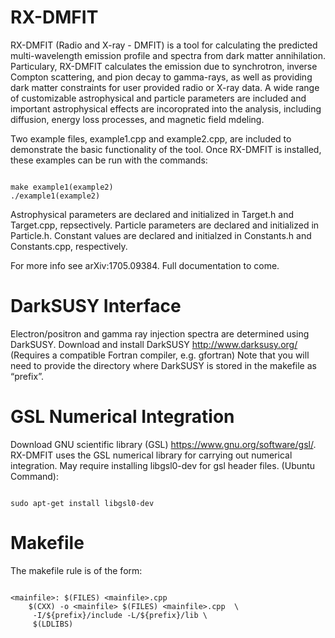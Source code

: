 # RX-DMFIT
RX-DMFIT (Radio and X-ray - DMFIT) is a tool for calculating the predicted multi-wavelength emission profile and spectra from dark matter annihilation. Particulary, RX-DMFIT calculates the emission due to synchrotron, inverse Compton scattering, and pion decay to gamma-rays, as well as providing dark matter constraints for user provided radio or X-ray data. A wide range of customizable astrophysical and particle parameters are included and important astrophysical effects are incoroprated into the analysis, including diffusion, energy loss processes, and magnetic field mdeling. 

Two example files, example1.cpp and example2.cpp, are included to demonstrate the basic functionality of the tool. Once RX-DMFIT is installed, these examples can be run with the commands:
```

make example1(example2)
./example1(example2)

```
Astrophysical parameters are declared and initialized in Target.h and Target.cpp, repsectively. Particle parameters are declared and initialized in Particle.h. Constant values are declared and initialzed in Constants.h and Constants.cpp, respectively.

For more info see arXiv:1705.09384. Full documentation to come.

# DarkSUSY Interface
Electron/positron and gamma ray injection spectra are determined using DarkSUSY.
Download and install DarkSUSY http://www.darksusy.org/ (Requires a compatible Fortran compiler, e.g. gfortran) Note that you will need to provide the directory where DarkSUSY is stored in the makefile as “prefix”.

# GSL Numerical Integration
Download GNU scientific library (GSL) https://www.gnu.org/software/gsl/. RX-DMFIT uses the GSL numerical library for carrying out numerical integration. May require installing libgsl0-dev for gsl header files. (Ubuntu Command):
```

sudo apt-get install libgsl0-dev

```
# Makefile
The makefile rule is of the form:
```

<mainfile>: $(FILES) <mainfile>.cpp
	$(CXX) -o <mainfile> $(FILES) <mainfile>.cpp  \
	 -I/${prefix}/include -L/${prefix}/lib \
	 $(LDLIBS)

```

